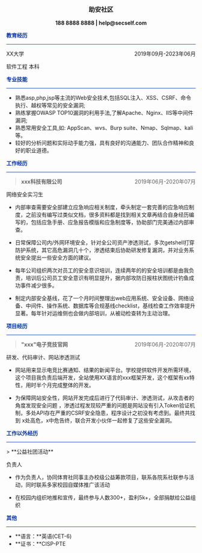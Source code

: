 <style type="text/css">
.time{
float: right;
}
.experience {
  color:#002ead;
}
.default {
  border-top: 1px;
  background-color: #002ead;
}
</style>
<center><h3>助安社区</h3></center>

<center><strong>188 8888 8888 | help@secself.com</strong></center>

<strong class="experience">教育经历</strong>

<hr class="default"/>
<div>XX大学  <span class="time">2019年09月-2023年06月</span></div>

软件工程 本科

<strong class="experience">专业技能</strong>

<hr class="default"/>

- 熟悉asp,php,jsp等主流的Web安全技术,包括SQL注入、XSS、CSRF、命令执行、越权等常见的安全漏洞;
- 熟练掌握OWASP TOP10漏洞的利用手法,了解Apache、Nginx、IIS等中间件漏洞;
- 熟悉常用安全工具,如: AppScan、wvs、Burp suite、Nmap、Sqlmap、kali等。
- 较好的分析问题和实际动手能力强，具有良好的沟通能力、团队合作精神和良好的职业道德。

<strong class="experience">工作经历</strong>

<hr class="default"/>

> **xxx科技有限公司** <span class="time">2019年06月-2020年07月 </span>

网络安全实习生

- 内部审查需要安全部建立应急响应相关制度，牵头制定一套完善的应急响应制度，之前没有编写过类似文档，很多资料都是找到相关文章再结合自身经历编写的，包括应急手册、应急报告模版和应急制度等，协助部门完美通过内部审查。

- 日常保障公司内/外网环境安全，针对全公司资产渗透测试，多次getshell打穿防护系统，其它高危漏洞几十个，渗透结束后协助研发修复漏洞，并对业务系统安全提出一些安全方面的建议。

- 每年公司组织两次对员工的安全意识培训，连续两年的的安全培训都是由我负责，培训后公司员工安全意识有明显提升，据内部攻防日报柱状图统计钓鱼成功事件减少很多。

- 制定内部安全基线，花了一个月时间整理出web应用系统、安全设备、网络设备、中间件、操作系统、数据库等合规基线checklist，基线检查工作效率提升显著。每年针对运维侧也会做内部培训，从被动检查转为主动治理。

<strong class="experience">项目经历</strong>

<hr class="default"/>

> **"xxx"电子竞技官网** <span class="time">2019年06月-2020年07月 </span>

 研发、代码审计、网站渗透测试
- 网站用来显示电竞比赛通知、结果的新闻平台。学校提供软件开发所需环境，这个项目我负责后端开发，全站使用XX语言的xxx框架开发，这个框架有xx特性，用时半个月完成整体的开发。

- 为保障网站安全性，网站开发完成后进行了代码审计、渗透测试，从攻击者的角度发现安全问题 ，渗透过程发现较严重的问题是网站没有引入Token验证机制，多处API存在严重的CSRF安全隐患，程序设计之初没有考虑到。最终共找到 x处高危，x中危告终，联合开发小伙伴一起修复了这些安全漏洞。

<strong class="experience">工作以外经历</strong>

<hr class="default"/>
> **公益社团活动**

负责人

- 作为负责人，协同体育社同事主办校级公益筹款项目，联系各院系社联参与活动，同时联系多家校园自媒体推广该活动

- 在校园内组织地推和宣传，最终参与人数300+，盈利5k+，全部捐献给公益组织

<strong class="experience">其他</strong>

<hr class="default"/>

- **语言：**英语(CET-6)
- **证书：**CISP-PTE

